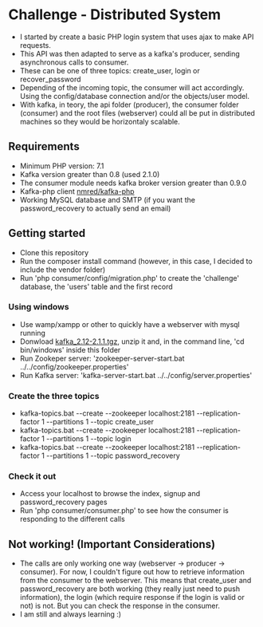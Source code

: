 # Challenge - Distributed System

- I started by create a basic PHP login system that uses ajax to make API requests.
- This API was then adapted to serve as a kafka's producer, sending asynchronous calls to consumer.
- These can be one of three topics: create_user, login or recover_password
- Depending of the incoming topic, the consumer will act accordingly. Using the config/database connection and/or the objects/user model.
- With kafka, in teory, the api folder (producer), the consumer folder (consumer) and the root files (webserver) could all be put in distributed machines so they would be horizontaly scalable.


## Requirements
- Minimum PHP version: 7.1
- Kafka version greater than 0.8 (used 2.1.0)
- The consumer module needs kafka broker version greater than 0.9.0
- Kafka-php client [nmred/kafka-php]( https://github.com/weiboad/kafka-php)
- Working MySQL database and SMTP (if you want the password_recovery to actually send an email)


## Getting started
- Clone this repository
- Run the composer install command (however, in this case, I decided to include the vendor folder)
- Run 'php consumer/config/migration.php' to create the 'challenge' database, the 'users' table and the first record

### Using windows
- Use wamp/xampp or other to quickly have a webserver with mysql running
- Donwload [kafka_2.12-2.1.1.tgz](https://kafka.apache.org/downloads), unzip it and, in the command line, 'cd bin/windows' inside this folder
- Run Zookeper server: 'zookeeper-server-start.bat ../../config/zookeeper.properties'
- Run Kafka server: 'kafka-server-start.bat ../../config/server.properties'

### Create the three topics
- kafka-topics.bat --create --zookeeper localhost:2181 --replication-factor 1 --partitions 1 --topic create_user
- kafka-topics.bat --create --zookeeper localhost:2181 --replication-factor 1 --partitions 1 --topic login
- kafka-topics.bat --create --zookeeper localhost:2181 --replication-factor 1 --partitions 1 --topic password_recovery

### Check it out
- Access your localhost to browse the index, signup and password_recovery pages 
- Run 'php consumer/consumer.php' to see how the consumer is responding to the different calls

## Not working! (Important Considerations)
- The calls are only working one way (webserver -> producer -> consumer). For now, I couldn't figure out how to retrieve information from the consumer to the webserver. This means that create_user and password_recovery are both working (they really just need to push information), the login (which require response if the login is valid or not) is not. But you can check the response in the consumer.
- I am still and always learning :)